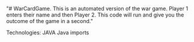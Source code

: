 "# WarCardGame. This is an automated version of the war game. Player 1 enters their name and then Player 2. This code will run and give you the outcome of the game in a second." 


Technologies:
JAVA
Java imports
